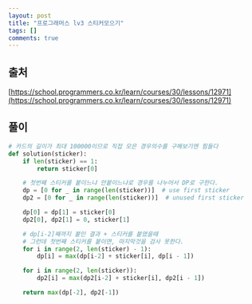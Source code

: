 ```yaml
---
layout: post
title: "프로그래머스 lv3 스티커모으기"
tags: []
comments: true
---
```

## 출처
[https://school.programmers.co.kr/learn/courses/30/lessons/12971](https://school.programmers.co.kr/learn/courses/30/lessons/12971)

## 풀이
```python
# 카드의 길이가 최대 100000이므로 직접 모은 경우의수를 구해보기엔 힘들다
def solution(sticker):
    if len(sticker) == 1:
        return sticker[0]

    # 첫번째 스티커를 붙이느냐 안붙이느냐로 경우를 나누어서 DP로 구한다.
    dp = [0 for _ in range(len(sticker))]  # use first sticker
    dp2 = [0 for _ in range(len(sticker))]  # unused first sticker

    dp[0] = dp[1] = sticker[0]
    dp2[0], dp2[1] = 0, sticker[1]

    # dp[i-2]째까지 붙인 결과 + 스티커를 붙였을때 
    # 그런데 첫번째 스티커를 붙이면, 마지막것을 검사 못한다.
    for i in range(2, len(sticker) - 1):
        dp[i] = max(dp[i-2] + sticker[i], dp[i - 1])

    for i in range(2, len(sticker)):
        dp2[i] = max(dp2[i-2] + sticker[i], dp2[i - 1])

    return max(dp[-2], dp2[-1])

```

